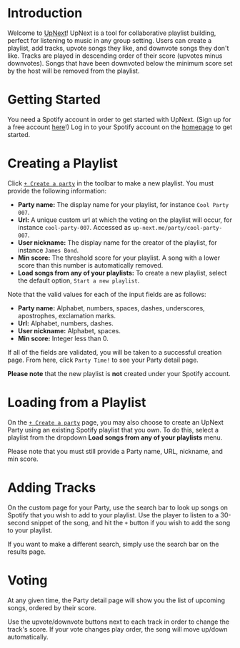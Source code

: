 # Introduction
Welcome to [UpNext](http://www.up-next.me/)! UpNext is a tool for collaborative playlist building, perfect for listening to music in any group setting. Users can create a playlist, add tracks, upvote songs they like, and downvote songs they don't like. Tracks are played in descending order of their score (upvotes minus downvotes). Songs that have been downvoted below the minimum score set by the host will be removed from the playlist.

# Getting Started
You need a Spotify account in order to get started with UpNext. (Sign up for a free account [here](https://www.spotify.com/us/signup/)!) Log in to your Spotify account on the [homepage](http://www.up-next.me) to get started.

# Creating a Playlist
Click [`+ Create a party`](http://www.up-next.me/create) in the toolbar to make a new playlist. You must provide the following information:
- **Party name:** The display name for your playlist, for instance `Cool Party 007`.
- **Url:** A unique custom url at which the voting on the playlist will occur, for instance `cool-party-007`. Accessed as `up-next.me/party/cool-party-007`.
- **User nickname:** The display name for the creator of the playlist, for instance `James Bond`.
- **Min score:** The threshold score for your playlist. A song with a lower score than this number is automatically removed.
- **Load songs from any of your playlists:** To create a new playlist, select the default option, `Start a new playlist`.

Note that the valid values for each of the input fields are as follows:
- **Party name:** Alphabet, numbers, spaces, dashes, underscores, apostrophes, exclamation marks.
- **Url:** Alphabet, numbers, dashes.
- **User nickname:** Alphabet, spaces.
- **Min score:** Integer less than 0.

If all of the fields are validated, you will be taken to a successful creation page. From here, click `Party Time!` to see your Party detail page.

**Please note** that the new playlist is **not** created under your Spotify account.

# Loading from a Playlist
On the [`+ Create a party`](http://www.up-next.me/create) page, you may also choose to create an UpNext Party using an existing Spotify playlist that you own. To do this, select a playlist from the dropdown **Load songs from any of your playlists** menu.

Please note that you must still provide a Party name, URL, nickname, and min score.

# Adding Tracks
On the custom page for your Party, use the search bar to look up songs on Spotify that you wish to add to your playlist. Use the player to listen to a 30-second snippet of the song, and hit the `+` button if you wish to add the song to your playlist.

If you want to make a different search, simply use the search bar on the results page.

# Voting
At any given time, the Party detail page will show you the list of upcoming songs, ordered by their score.

Use the upvote/downvote buttons next to each track in order to change the track's score. If your vote changes play order, the song will move up/down automatically.
